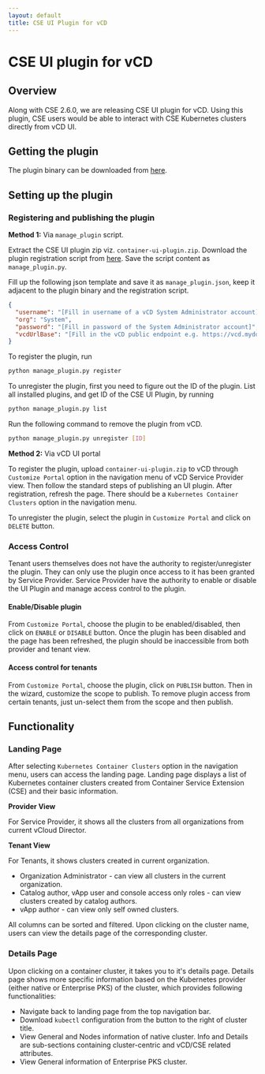 ```yaml
---
layout: default
title: CSE UI Plugin for vCD
---
```

# CSE UI plugin for vCD

## Overview
Along with CSE 2.6.0, we are releasing CSE UI plugin for vCD. Using this plugin,
CSE users would be able to interact with CSE Kubernetes clusters directly from
vCD UI.

## Getting the plugin
The plugin binary can be downloaded from [here](https://github.com/vmware/container-service-extension/raw/master/cse_ui/1.0.0.0b1/container-ui-plugin.zip).

## Setting up the plugin
### Registering and publishing the plugin
**Method 1:** Via `manage_plugin` script.

Extract the CSE UI plugin zip viz. `container-ui-plugin.zip`.
Download the plugin registration script from [here](https://raw.githubusercontent.com/vmware/container-service-extension/master/cse_ui/1.0.0.0b1/manage_plugin.py).
Save the script content as `manage_plugin.py`.

Fill up the following json template and save it as `manage_plugin.json`, keep
it adjacent to the plugin binary and the registration script.
```json
{
  "username": "[Fill in username of a vCD System Administrator account]",
  "org": "System",
  "password": "[Fill in password of the System Administrator account]",
  "vcdUrlBase": "[Fill in the vCD public endpoint e.g. https://vcd.mydomain.com]"
}
```

To register the plugin, run
```sh
python manage_plugin.py register
```
To unregister the plugin, first you need to figure out the ID of the plugin. List
all installed plugins, and get ID of the CSE UI Plugin, by running
```sh
python manage_plugin.py list
```
Run the following command to remove the plugin from vCD.
```sh
python manage_plugin.py unregister [ID]
```

**Method 2:** Via vCD UI portal

To register the plugin, upload `container-ui-plugin.zip` to vCD through `Customize Portal`
option in the navigation menu of vCD Service Provider view. Then follow the
standard steps of publishing an UI plugin. After registration, refresh the page.
There should be a `Kubernetes Container Clusters` option in the navigation menu.

To unregister the plugin, select the plugin in `Customize Portal` and click on
`DELETE` button.

### Access Control
Tenant users themselves does not have the authority to register/unregister
the plugin. They can only use the plugin once access to it has been granted by
Service Provider. Service Provider have the authority to enable or disable the
UI Plugin and manage access control to the plugin.

#### Enable/Disable plugin
From `Customize Portal`, choose the plugin to be enabled/disabled, then click on
`ENABLE` or `DISABLE` button. Once the plugin has been disabled and the page
has been refreshed, the plugin should be inaccessible from both provider and
tenant view.

#### Access control for tenants
From `Customize Portal`, choose the plugin, click on `PUBLISH` button. Then in
the wizard, customize the scope to publish. To remove plugin access from
certain tenants, just un-select them from the scope and then publish.

## Functionality
### Landing Page
After selecting `Kubernetes Container Clusters` option in the navigation menu,
users can access the landing page. Landing page displays a list of Kubernetes
container clusters created from Container Service Extension (CSE) and their
basic information.

**Provider View**

For Service Provider, it shows all the clusters from all organizations from
current vCloud Director.

**Tenant View**

For Tenants, it shows clusters created in current organization.
* Organization Administrator - can view all clusters in the current organization.
* Catalog author, vApp user and console access only roles - can view clusters
  created by catalog authors.
* vApp author - can view only self owned clusters.

All columns can be sorted and filtered. Upon clicking on the cluster name, users
can view the details page of the corresponding cluster.

### Details Page
Upon clicking on a container cluster, it takes you to it's details page.
Details page shows more specific information based on the Kubernetes provider
(either native or Enterprise PKS) of the cluster, which provides following
functionalities:

* Navigate back to landing page from the top navigation bar.
* Download `kubectl` configuration from the button to the right of cluster title.
* View General and Nodes information of native cluster. Info and Details are sub-sections containing cluster-centric and vCD/CSE related attributes.
* View General information of Enterprise PKS cluster.